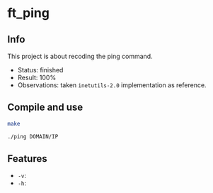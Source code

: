# ft_ping

## Info

This project is about recoding the ping command.

- Status: finished
- Result: 100%
- Observations: taken `inetutils-2.0` implementation as reference.

## Compile and use

```bash
make
```

```bash
./ping DOMAIN/IP
```

## Features

- `-v`:
- `-h`:
